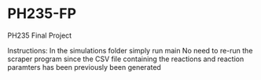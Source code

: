 # PH235-FP
PH235 Final Project

Instructions:
In the simulations folder simply run main
No need to re-run the scraper program since the CSV file containing the reactions and reaction paramters has been previously been generated
